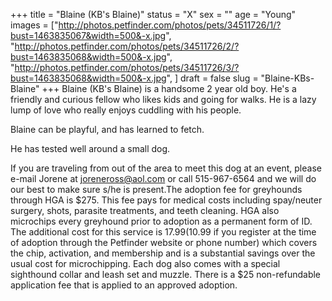 +++
title = "Blaine (KB's Blaine)"
status = "X"
sex = ""
age = "Young"
images = ["http://photos.petfinder.com/photos/pets/34511726/1/?bust=1463835067&width=500&-x.jpg",
"http://photos.petfinder.com/photos/pets/34511726/2/?bust=1463835068&width=500&-x.jpg",
"http://photos.petfinder.com/photos/pets/34511726/3/?bust=1463835068&width=500&-x.jpg",
]
draft = false
slug = "Blaine-KBs-Blaine"
+++
Blaine (KB's Blaine) is a handsome 2 year old boy. He's a friendly and curious fellow who likes kids and going for walks. He is a lazy lump of love who really enjoys cuddling with his people.

Blaine can be playful, and has learned to fetch.

He has tested well around a small dog.


If you are traveling from out of the area to meet this dog at an event, please e-mail Jorene at joreneross@aol.com or call 515-967-6564 and we will do our best to make sure s/he is present.The adoption fee for greyhounds through HGA is $275. This fee pays for medical costs including spay/neuter surgery, shots, parasite treatments, and teeth cleaning. HGA also microchips every greyhound prior to adoption as a permanent form of ID. The additional cost for this service is $17.99 ($10.99 if you register at the time of adoption through the Petfinder website or phone number) which covers the chip, activation, and membership and is a substantial savings over the usual cost for microchipping. Each dog also comes with a special sighthound collar and leash set and muzzle. There is a $25 non-refundable application fee that is applied to an approved adoption.
